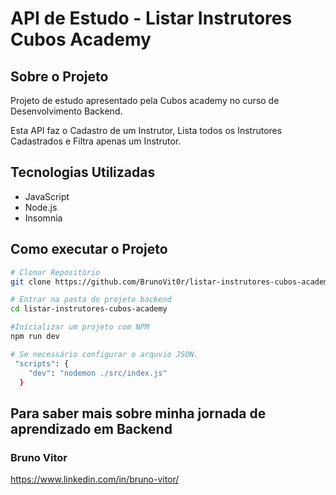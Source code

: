 # API de Estudo - Listar Instrutores Cubos Academy

## Sobre o Projeto

Projeto de estudo apresentado pela Cubos academy no curso de Desenvolvimento Backend.

Esta API faz o Cadastro de um Instrutor, Lista todos os Instrutores Cadastrados e Filtra apenas um Instrutor.

## Tecnologias Utilizadas

- JavaScript
- Node.js
- Insomnia

## Como executar o Projeto

```bash
# Clonar Repositório
git clone https://github.com/BrunoVit0r/listar-instrutores-cubos-academy

# Entrar na pasta do projeto backend
cd listar-instrutores-cubos-academy

#Inicializar um projeto com NPM
npm run dev

# Se necessário configurar o arquvio JSON. 
 "scripts": {
    "dev": "nodemon ./src/index.js"
  }


```

## Para saber mais sobre minha jornada de aprendizado em Backend

### Bruno Vitor

https://www.linkedin.com/in/bruno-vitor/


